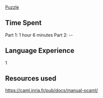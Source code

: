 [Puzzle](http://adventofcode.com/2017/day/2)

## Time Spent
Part 1: 1 hour 6 minutes
Part 2: --

## Language Experience
1

## Resources used
https://caml.inria.fr/pub/docs/manual-ocaml/
